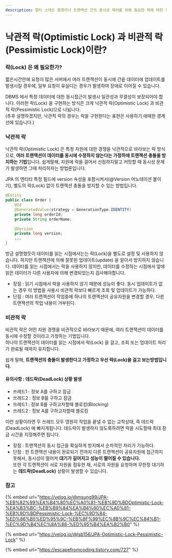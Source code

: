 ```yaml
---
description: 멀티 스레드 환경이나 트랜잭션 간의 동시성 제어를 위해 필요한 락에 대한 개념과 종류에 대해서 알아본다.
---
```


# 낙관적 락(Optimistic Lock) 과 비관적 락(Pessimistic Lock)이란?

### 락(Lock) 은 왜 필요한가? <a href="#lock" id="lock"></a>

짧은시간안에 요청이 많은 서버에서 여러 트랜잭션이 동시에 간읕 데이터에 업데이트를 발생시킬 경우에, 일부 요청이 유실디는 경우가 발생하여 장애로 이어질 수 있습니다.

DBMS 에서 특정 데이터에 대한 동시접근이 발생시 일관성과 무결성이 보장되어야 합니다. 이러한 락(Lock) 을 구현하는 방식은 크게 낙관적 락(Optimistic Lock) 과 비관적 락(Pessimistic Lock)으로 나뉩니다.\
(추후 설명하겠지만, 낙관적 락의 경우는 락을 구현한다는 표현은 사용하기 애매한 경계선에 있습니다.)

### 낙관적 락

낙관적 락(Optimistic Lock) 은 특정 자원에 대한 경쟁을 낙관적으로 바라보는 락 방식으로, **여러 트랜잭션이 데이터를 동시에 수정하지 않는다는 가정하에 트랜잭션 충돌을 방지하는 기법**입니다. 쉽게말해, 자원에 락을 걸어서 선점하지말고 커밋할 때 동시성 문제가 발생하면 그때 처리하자는 방법론입니다.

JPA 의 엔티티 특정 필드에 version 속성을 포함시켜서(@Version 어노테이션 붙이기), 별도의 락(Lock) 없이 트랜잭션 충돌을 방지할 수 있는 방법입니다.

```java
@Entity
public class Order {
    @Id
    @GeneratedValue(strategy = GenerationType.IDENTITY)
    private long orderId;
    private String orderName;
    
    @Version
    private long version;
    ...
}
```

방금 설명했듯이 데이터를 읽는 시점에서는는 락(Lock)을 별도로 설정 및 사용하지 않습니다. 하지만 트랜잭션에 의해 잘못된 업데이트(update) 을 알아서 방지하지 않습니다. 데이터를 읽는 시점에서는 락을 사용하지 않지만, 데이터를 수정하는 시점에서 앞에 읽은 데이터가 다른 사용자에 의해 변경되었는지 검사해야합니다.

* 장점 : 읽기 시점에서 락을 사용하지 않기 때문에 성능이 좋다. 동시 업데이트가 없는 경우 이 방법을 사용시 비관적 락보다 빠르게 조회 및 업데이트가 가능하다.
* 단점 : 여러 트랜잭션이 작업중에 하나의 트랜잭션이 공유자원을 변경할 경우, 다른 트랜잭션의 작업 내용이 거부된다.

### 비관적 락

비관적 락은 어떤 자원 경쟁을 비관적으로 바라보기 때문에, 여러 트랜잭션이 데이터를 동시에 수정할 것이라고 가정하는 기법입니다.\
하나의 트랜잭션이 데이터를 읽는 시점에서 락(Lock) 을 걸고, 조회 또는 업데이트 처리가 완료될 때까지 유지합니다.

쉽게 말해, **트랜잭션의 충돌이 발생한다고 가정하고 우선 락(Lock)을 걸고 보는방법입니다.**

#### 유의사항 : 데드락(DeadLock) 상황 발생 <a href="#deadlock" id="deadlock"></a>

* 쓰레드1 : 정보 A를 구하고 잠금
* 쓰레드2 : 정보 B를 구하고 잠금
* 쓰레드1 : 정보 B를 구하고자할때 블로킹(Blocking)
* 쓰레드2 : 정보 A를 구하고자할때 블로킹

이런 상황이라면 두 쓰레드 모두 영원히 작업을 끝낼 수 없는 교착상태, 즉 데드락(DeadLock) 에 빠지게됩니다. 데드락이 발생하지 않도록하려면 락을 시도할때 최대 잠금 시간을 지정해주면 됩니다.

* 장점 : 트랜잭션의 동시 접근을 확실하게 방지해서 순차적인 처리가 가능하다.
* 단점 : 한 트랜잭션 내용이 완료되기 전까지 다른 트랜잭션이 공유자원에 접근하지 못해서, 동시성이 떨어져 **대기가 길어지고 성능이 떨어질 수 있습니다.**\
  또한 각 트랜잭션이 서로 자원을 점유한 채, 서로의 자원을 요청하며 무한정 대기하는 **데드락(DeadLock)** 상황이 발생할 수 있습니다.



### 참고

{% embed url="https://velog.io/@msung99/JPA-%EB%82%99%EA%B4%80%EC%A0%81-%EB%9D%BDOptimistic-Lock-%EA%B3%BC-%EB%B9%84%EA%B4%80%EC%A0%81-%EB%9D%BDPessimistic-Lock-%EC%9D%84-%ED%86%B5%ED%95%9C-%EB%8F%99%EC%8B%9C%EC%84%B1-%EC%9D%B4%EC%8A%88-%ED%95%B4%EA%B2%B0" %}

{% embed url="https://velog.io/@lsb156/JPA-Optimistic-Lock-Pessimistic-Lock" %}

{% embed url="https://escapefromcoding.tistory.com/727" %}
